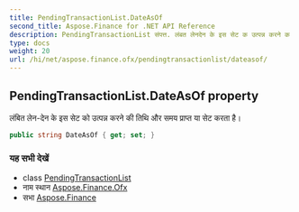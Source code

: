 ```yaml
---
title: PendingTransactionList.DateAsOf
second_title: Aspose.Finance for .NET API Reference
description: PendingTransactionList संपत्त. लंबत लेनदेन के इस सेट क उत्पन्न करने क तथ और समय प्रप्त य सेट करत है
type: docs
weight: 20
url: /hi/net/aspose.finance.ofx/pendingtransactionlist/dateasof/
---
```

## PendingTransactionList.DateAsOf property

लंबित लेन-देन के इस सेट को उत्पन्न करने की तिथि और समय प्राप्त या सेट करता है।

```csharp
public string DateAsOf { get; set; }
```

### यह सभी देखें

* class [PendingTransactionList](../)
* नाम स्थान [Aspose.Finance.Ofx](../../pendingtransactionlist/)
* सभा [Aspose.Finance](../../../)


